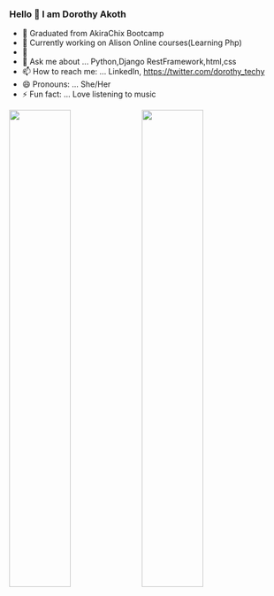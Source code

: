 ### Hello 👋 I am Dorothy Akoth




- 🔭 Graduated from AkiraChix Bootcamp
- 🌱 Currently working on Alison Online courses(Learning Php)
- 🤔 
- 💬 Ask me about ... Python,Django RestFramework,html,css
- 📫 How to reach me: ... LinkedIn,    https://twitter.com/dorothy_techy
- 😄 Pronouns: ... She/Her
- ⚡ Fun fact: ...  Love listening to music



<img align="left" width="47%" src="https://github-readme-stats.vercel.app/api?username=Dorothy2020&show_icons=true&theme=radical"/>
<img align="left" width="47%" src="https://github-readme-stats.vercel.app/api/top-langs/?username=Dorothy2020&layout=compact"/>


